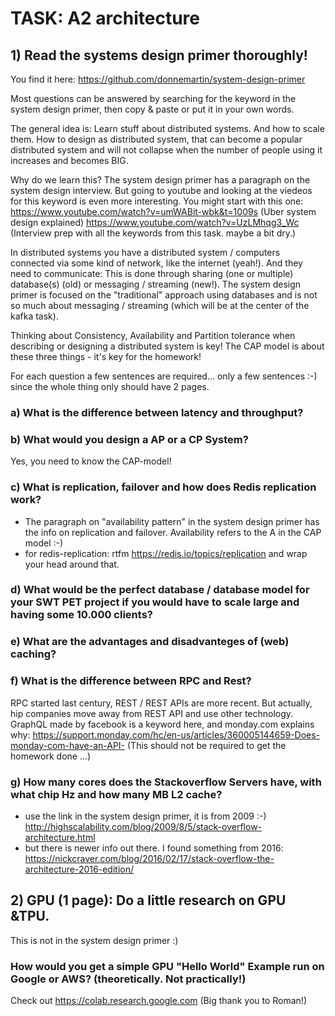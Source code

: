 # TASK: A2 architecture 
## 1) Read the systems design primer thoroughly! 
You find it here: https://github.com/donnemartin/system-design-primer

Most questions can be answered by searching for the keyword in the system design primer, then copy & paste or put it in your own words.

The general idea is: Learn stuff about distributed systems. And how to scale them. How to design as distributed system, that can become a popular distributed system and will not collapse when the number of people using it increases and becomes BIG.

Why do we learn this? The system design primer has a paragraph on the system design interview. But going to youtube and looking at the viedeos for this keyword is even more interesting. You might start with this one:
https://www.youtube.com/watch?v=umWABit-wbk&t=1009s (Uber system design explained)
https://www.youtube.com/watch?v=UzLMhqg3_Wc (Interview prep with all the keywords from this task. maybe a bit dry.)

In distributed systems you have a distributed system / computers connected  via some kind of network, like the internet (yeah!). And they need to communicate: This is done through sharing (one or multiple) database(s) (old) or messaging / streaming (new!). The system design primer is focused on the "traditional" approach using databases and is not so much about messaging / streaming (which will be at the center of the kafka task).

Thinking about Consistency, Availability and Partition tolerance when describing or designing a distributed system is key! The CAP model is about these three things - it's key for the homework!

For each question a few sentences are required... only a few sentences :-) since the whole thing only should have 2 pages.

### a) What is the difference between latency and throughput?

### b) What would you design a AP or a CP System?
Yes, you need to know the CAP-model!

### c) What is replication, failover and how does Redis replication work?
* The paragraph on "availability pattern" in the system design primer has the info on replication and failover. Availability refers to the A in the CAP model :-)
* for redis-replication: rtfm https://redis.io/topics/replication and wrap your head around that.

### d) What would be the perfect database / database model for your SWT PET project if you would have to scale large and having some 10.000 clients?

### e) What are the advantages and disadvanteges of (web) caching?

### f) What is the difference between RPC and Rest?
RPC started last century, REST / REST APIs are more recent. But actually, hip companies move away from REST API and 
use other technology. GraphQL made by facebook is a keyword here, and monday.com explains why: https://support.monday.com/hc/en-us/articles/360005144659-Does-monday-com-have-an-API-
(This should not be required to get the homework done ...)

### g) How many cores does the Stackoverflow Servers have, with what chip Hz and how many MB L2 cache?
* use the link in the system design primer, it is from 2009 :-)
http://highscalability.com/blog/2009/8/5/stack-overflow-architecture.html
* but there is newer info out there. I found something from 2016:
https://nickcraver.com/blog/2016/02/17/stack-overflow-the-architecture-2016-edition/

## 2) GPU (1 page): Do a little research on GPU &TPU.
This is not in the system design primer :)

### How would you get a simple GPU "Hello World" Example run on Google or AWS? (theoretically. Not practically!)
Check out https://colab.research.google.com (Big thank you to Roman!)
